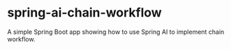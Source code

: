 # spring-ai-chain-workflow
A simple Spring Boot app showing how to use Spring AI to implement chain workflow.
